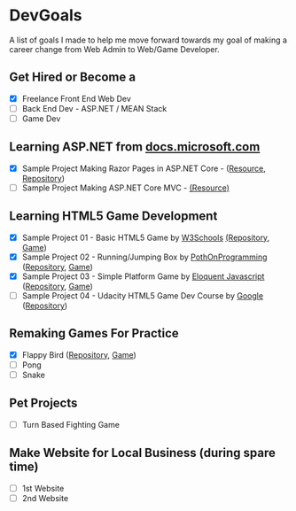 # DevGoals
A list of goals I made to help me move forward towards my goal of making a career change from Web Admin to Web/Game Developer.

## Get Hired or Become a
- [X] Freelance Front End Web Dev
- [ ] Back End Dev - ASP.NET / MEAN Stack
- [ ] Game Dev

## Learning ASP.NET from [docs.microsoft.com](https://docs.microsoft.com/en-us/aspnet/)

- [X] Sample Project Making Razor Pages in ASP.NET Core - ([Resource](https://docs.microsoft.com/en-us/aspnet/core/tutorials/razor-pages/?view=aspnetcore-2.2), [Repository](https://github.com/jrtibayan/AspNetCore-RazorPages-Project01-MovieApp))  
- [ ] Sample Project Making ASP.NET Core MVC - [(Resource)](https://docs.microsoft.com/en-us/aspnet/core/tutorials/first-mvc-app/?view=aspnetcore-2.2)

## Learning HTML5 Game Development

- [X] Sample Project 01 - Basic HTML5 Game by [W3Schools](https://www.w3schools.com/graphics/tryit.asp?filename=trygame_default_gravity) [(Repository](https://github.com/jrtibayan/Learning-JavascriptGame-01-FlappyBirdLikeGame), [Game](https://jrtibayan.github.io/Learning-JavascriptGame-01-FlappyBirdLikeGame/))  
- [X] Sample Project 02 - Running/Jumping Box by [PothOnProgramming
](https://www.youtube.com/watch?v=8uIt9a2XBrw&list=PLcN6MkgfgN4B8N1Oyo74SQVDO_dsMKALV) ([Repository](https://github.com/jrtibayan/Learning-HTML5Game-02-RunningJumpingBox), [Game](https://jrtibayan.github.io/Learning-HTML5Game-02-RunningJumpingBox/))
- [X] Sample Project 03 - Simple Platform Game by [Eloquent Javascript](https://eloquentjavascript.net/16_game.html) ([Repository](https://github.com/jrtibayan/Learning-HTML5Game-03-SimplePlatformGame), [Game](https://jrtibayan.github.io/Learning-HTML5Game-03-SimplePlatformGame))
- [ ] Sample Project 04 - Udacity HTML5 Game Dev Course by [Google](https://www.youtube.com/playlist?list=PLAwxTw4SYaPlUUkh6txMRXE-w-6N1Z225) ([Repository](https://github.com/jrtibayan/Learning-HTML5Game-04-Udacity-HTML5GameDevCourse-ByGoogle))

## Remaking Games For Practice
- [X] Flappy Bird ([Repository](https://github.com/jrtibayan/GameDev-Challenge-01-RemakeFlappyBird-UsingJavascript), [Game](https://jrtibayan.github.io/GameDev-Challenge-01-RemakeFlappyBird-UsingJavascript))
- [ ] Pong
- [ ] Snake

## Pet Projects
- [ ] Turn Based Fighting Game

## Make Website for Local Business (during spare time)
- [ ] 1st Website 
- [ ] 2nd Website
